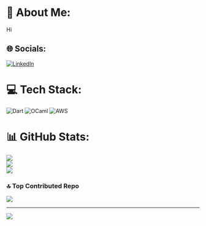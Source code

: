 # 💫 About Me:
Hi


## 🌐 Socials:
[![LinkedIn](https://img.shields.io/badge/LinkedIn-%230077B5.svg?logo=linkedin&logoColor=white)](https://linkedin.com/in/Yjryyjt) 

# 💻 Tech Stack:
![Dart](https://img.shields.io/badge/dart-%230175C2.svg?style=flat-square&logo=dart&logoColor=white) ![OCaml](https://img.shields.io/badge/OCaml-%23E98407.svg?style=flat-square&logo=ocaml&logoColor=white) ![AWS](https://img.shields.io/badge/AWS-%23FF9900.svg?style=flat-square&logo=amazon-aws&logoColor=white)
# 📊 GitHub Stats:
![](https://github-readme-stats.vercel.app/api?username=VasanthMuthupandiyan&theme=dark&hide_border=false&include_all_commits=false&count_private=false)<br/>
![](https://github-readme-streak-stats.herokuapp.com/?user=VasanthMuthupandiyan&theme=dark&hide_border=false)<br/>
![](https://github-readme-stats.vercel.app/api/top-langs/?username=VasanthMuthupandiyan&theme=dark&hide_border=false&include_all_commits=false&count_private=false&layout=compact)

### 🔝 Top Contributed Repo
![](https://github-contributor-stats.vercel.app/api?username=VasanthMuthupandiyan&limit=5&theme=dark&combine_all_yearly_contributions=true)

---
[![](https://visitcount.itsvg.in/api?id=VasanthMuthupandiyan&icon=0&color=0)](https://visitcount.itsvg.in)

<!-- Proudly created with GPRM ( https://gprm.itsvg.in ) -->
